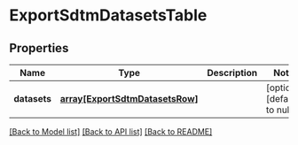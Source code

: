# ExportSdtmDatasetsTable

## Properties
Name | Type | Description | Notes
------------ | ------------- | ------------- | -------------
**datasets** | [**array[ExportSdtmDatasetsRow]**](ExportSdtmDatasetsRow.md) |  | [optional] [default to null]

[[Back to Model list]](../README.md#documentation-for-models) [[Back to API list]](../README.md#documentation-for-api-endpoints) [[Back to README]](../README.md)


